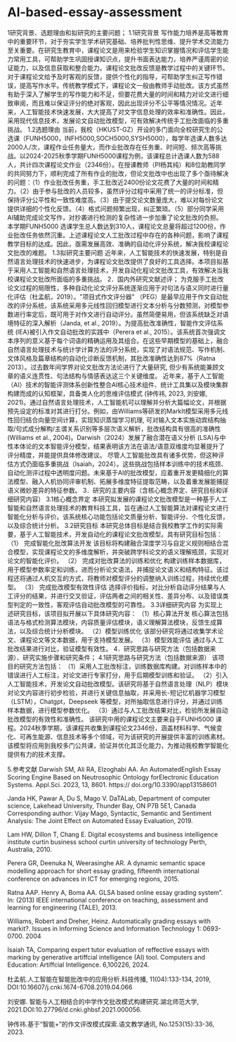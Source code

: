# AI-based-essay-assessment

1研究背景、选题理由和拟研究的主要问题；
1.1研究背景
   写作能力培养是高等教育中的重要环节，对于夯实学生学术研究基础、培养批判性思维、提升学术交流能力至关重要。在研究生教育中，课程论文是用来检验学生知识掌握情况和评估学生能力常用工具，可帮助学生巩固授课知识点，提升书面表达能力，培养严谨周密的论证能力，以及信息获取和整合能力。课程论文批改反馈是教学过程中的关键环节。对于课程论文给予及时客观的反馈，提供个性化的指导，可帮助学生纠正写作错误，提高写作水平。传统教学模式下，课程论文一般由教师手动批改。该方式虽然有助于深入了解学生的写作能力和不足，但要花费大量的时间和精力对论文进行细致审阅，而且难以保证评分的绝对客观，因此出现评分不公平等情况情况。近年来，人工智能技术快速发展，大大提高了对文字信息处理的效率和准确性。因此，采用现代信息技术，发展论文自动批改模型，可有效解决传统手工批改面临的多重挑战。
1.2选题理由
   当前，我校（HKUST-GZ）开设的多门面向全校研究生的公选课（FUNH5000，INFH5000,SOCH5000,SYSH5000），每学年选课人数多达2000人/次，课程作业任务量大，而作业批改存在任务重、时间短、频次高等挑战。以2024-2025秋季学期FUNH5000课程为例，该课程总计选课人数为588人，共计四次课程论文作业（2346份）。在授课教师（PI杨其纯）和8位助教同学的共同努力下，顺利完成了所有作业的批改，但论文批改中也出现了多个亟待解决的问题：（1）作业批改任务重，手工批改近2400份论文花费了大量的时间和精力。（2）由于参与批改的人员较多，虽然评分过程中采用了统一的评分标准，但保持评分公平性和一致性难度高。（3）由于提交论文数量庞大，难以对每份论文提供详细的个性化反馈。（4）格式问题频繁出现，纠正繁琐。（5）部分同学采用AI辅助完成论文写作，对抄袭进行检测的复杂性进一步加重了论文批改的负担。
   本学期FUNH5000 选课学生总人数达到310人，课程论文总量将超过1200份，作业批改任务依然沉重。上述课程论文人工批改过程中存在的各种问题，影响了课程教学目标的达成。因此，亟需发展高效、准确的自动化评分系统，解决我校课程论文批改的难题。
1.3拟研究主要问题
   近年来，人工智能技术的快速发展，特别是自然语言处理技术的快速进步，为课程论文批改提供了良好的工具选择。本项目拟基于采用人工智能和自然语言处理技术，开发自动化程论文批改工具，有效解决当我校课程论文批改所面临的多重挑战。
2．国内外研究文献述评；
   为克服手工批改论文过程的局限性，多种自动化论文评分系统逐渐应用于对句法与语义同时进行量化评估（杜孟航，2019）。"项目式作文评分器" （PEG）是最早应用于作文自动批改的评分系统，该系统采用多元线性回归模型进行文本分析与分数预测，对模型参数进行率定后，既可用于对作文进行自动评分。虽然简便易用，但该系统缺乏对语境特征的深入解析（Janda, et al., 2019）。为提高批改准确性，智能作文评估系统 (IEA)被引入作文自动批改的实践中（Perera et al., 2015）。该系统首次强调文本序列的意义基于每个词语的精确运用及其组合。在这些早期模型的基础上，融合自然语言处理技术与统计学计算方法的评分系统，实现了对语法规范、写作机制、文体风格及篇章结构的自动化诊断反馈机制，其批改准确性达到87%（Ratna 2013）。过去数年间学界对论文批改方法论进行了大量研究, 但少有系统能兼顾文章的语义连贯性、句法结构与情感表达这三个关键维度。
   近年来，基于人工智能（AI）技术的智能评测体系创新性整合AI核心技术组件、统计工具集以及模块集群构建而成的认知框架，具备类人化的思维评估模式 (钟传祎, 2023, 刘安娜, 2021)。通过自然语言处理技术，人工智能机可以理解并分析大篇幅论文，并根据预先设定的标准对其进行打分。例如，由Williams等研发的MarkIt模型采用多元线性回归结合向量空间计算，实现知识蒸馏学习机理, 可对输入文本实施动宾结构抽取/句式成分解构/主谓关系识别等多层次语义解析，批改结构具有很高的准确性 (Williams et al., 2004)。Darwish（2024）发展了融合潜在语义分析 (LSA)与中性本体论的文本智能评分模型，结果表明该方法在语法/语意双维度均显著提升了评分精度，并能提供具体修改建议。
   尽管人工智能批改具有诸多优势，但这种评估方式仍面临多重挑战（Isaiah，2024）。这些挑战包括样本训练中的技术瓶颈、自动化测评过程中透明度问题。未来基于AI的批改模型，应着重开发更精细化的算法模型、融入人机协同评审机制、拓展多维度特征提取范畴，以及着重发展能捕捉语义微妙差异的特征参数。 
3．研究的主要内容（含核心概念界定、研究目标和详细研究内容）
3.1核心概念界定
   本研究拟发展的课程论文批改模型是一种基于人工智能和自然语言处理技术的教育科技工具，旨在通过人工智能算法对课程论文进行智能化分析与评价。该系统核心功能包括论文质量分析、智能评分、个性化反馈，以及综合统计分析。
3.2研究目标 
   本研究总体目标是结合我校教学工作的实际需要，基于人工智能技术，开发自动化的课程论文批改模型。具有研究目标包括：
（1）	完成智能化批改算法开发
   该目标将构建融合深度学习与自定义规则相结合混合模型，实现课程论文的多维度解析，并突破跨学科论文的语义理解瓶颈，实现对论文的智能化评价。
（2）	完成对批改算法的训练和优化
   构建训练样本数据库，用于模型参数率定和训练，进而分析论文语法，并捕捉论文语义和结构特征。该过程还将通过人机交互的方式，将教师对模型评分的调整纳入训练过程，持续优化模型。 
（3）	完成批改模型有效性评估
   选择评价指标，对比分析自动评分结果与人工评分的结果，并进行交叉验证，评估两者之间的相关性、差异分布、以及错误类型判定的一致性，客观评估自动批改模型的可靠性。
3.3详细研究内容
   为实现上述研究目标，该项目拟开展以下具体研究内容：
（1）核心算法开发
   核心算法包括语法与格式检测算法模块，内容质量评估模块，语义理解算法模块，反馈生成算法，以及综合统计分析模块。
（2）模型训练优化
   该部分研究将通过收集学术论文、课程论文等文本数据，用于支持模型发展。
  （3）模型效能评估
   通过与人工批改结果进行对比，验证模型有效性。
4．研究思路与研究方法（包括数据来源）、研究实施步骤和研究条件；
4.1研究思路与研究方法（包括数据来源）
   该项目的研究方法包括：
（1）采用人工批改标注，训练数据库构建。对训练样本中的错误进行人工标注，对论文进行专家打分，用于后期模型训练和验证。
（2）引入人工智能技术，开发论文自动批改模型。该研究将基于自然语言处理（NLP）模块对论文内容进行初步检验，并进行关键信息抽取，并采用长-短记忆机器学习模型（LSTM），Chatgpt，Deepseek 等模型，对所抽取信息进行评分，并通过训练样本数据，进行模型参数优化。
（3）通过与人工批改结果对比，检验所发展自动批改模型的有效性和准确性。
   该研究中用的课程论文主要来自于FUNH5000 课程。2024秋季学期，该课程共收集到课程论文2346份，涵盖材料科学、气候变化、可再生能源、信息技术等多个领域，可为该研究的开展提供丰富的训练素材。该模型将应用到我校多门公共课，验证并优化其泛化能力，为推动我校教学智能化提供有力的技术支撑。 

5.参考文献
Darwish SM, Ali RA, Elzoghabi AA. An AutomatedEnglish Essay Scoring Engine Based on Neutrosophic Ontology forElectronic Education Systems. Appl.Sci. 2023, 13, 8601. https:// doi.org/10.3390/app13158601

Janda HK, Pawar A, Du S, Mago V. DaTALab, Department of computer science, Lakehead University, Thunder Bay, ON P7B 5E1, Canada Corresponding author: Vijay Mago, Syntactic, Semantic and Sentiment Analysis: The Joint Effect on Automated Essay Evaluation, 2019.

Lam HW, Dillon T, Chang E. Digital ecosystems and business intelligence institute curtin business school curtin university of technology Perth, Australia, 2010.

Perera GR, Deenuka N, Weerasinghe AR. A dynamic semantic space modelling approach for short essay grading, ﬁfteenth international conference on advances in ICT for emerging regions, 2015.

Ratna AAP. Henry A, Boma AA. GLSA based online essay grading system”. In: (2013) IEEE international conference on teaching, assessment and learning for engineering (TALE), 2013.

Williams, Robert and Dreher, Heinz. Automatically grading essays with markit?. Issues in Informing Science and Information Technology 1: 0693-0700. 2004

Isaiah TA, Comparing expert tutor evaluation of reffective essays with marking by generative artiffcial intelligence (AI) tool. Computers and Education: Artiffcial Intelligence. 6,100226, 2024.

杜孟航.人工智能在智能批改中的应用分析.科技传播, 11(04):133-134, 2019, DOI:10.16607/j.cnki.1674-6708.2019.04.066

刘安娜. 智能与人工相结合的中学作文批改模式构建研究.湖北师范大学, 2021.DOI:10.27796/d.cnki.ghbsf.2021.000056.

钟传祎.基于“智能+”的作文评改模式探索.语文教学通讯, No.1253(15):33-36, 2023.
